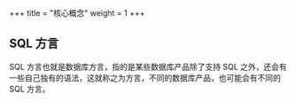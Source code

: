 +++
title = "核心概念"
weight = 1
+++

## SQL 方言

SQL 方言也就是数据库方言，指的是某些数据库产品除了支持 SQL 之外，还会有一些自己独有的语法，这就称之为方言，不同的数据库产品，也可能会有不同的 SQL 方言。
